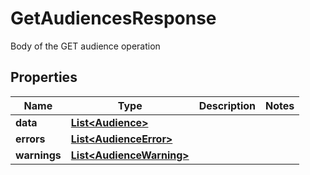 

# GetAudiencesResponse

Body of the GET audience operation

## Properties

| Name | Type | Description | Notes |
|------------ | ------------- | ------------- | -------------|
|**data** | [**List&lt;Audience&gt;**](Audience.md) |  |  |
|**errors** | [**List&lt;AudienceError&gt;**](AudienceError.md) |  |  |
|**warnings** | [**List&lt;AudienceWarning&gt;**](AudienceWarning.md) |  |  |



